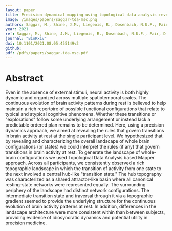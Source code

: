 ```yaml
---
layout: paper
title: Precision dynamical mapping using topological data analysis reveals a unique hub-like transition state at rest
image: /images/papers/saggar-tda-msc.png
authors: Saggar, M., Shine, J.M., Liegeois, R., Dosenbach, N.U.F., Fair, D.
year: 2021
ref: Saggar, M., Shine, J.M., Liegeois, R., Dosenbach, N.U.F., Fair, D. (2021). BioRxiv
journal: "BioRxiv"
doi: 10.1101/2021.08.05.455149v2
github:
pdf: /pdfs/papers/saggar-tda-msc.pdf
---
```


# Abstract
Even in the absence of external stimuli, neural activity is both highly dynamic and organized across multiple spatiotemporal scales. The continuous evolution of brain activity patterns during rest is believed to help maintain a rich repertoire of possible functional configurations that relate to typical and atypical cognitive phenomena. Whether these transitions or "explorations" follow some underlying arrangement or instead lack a predictable ordered plan remains to be determined. Here, using a precision dynamics approach, we aimed at revealing the rules that govern transitions in brain activity at rest at the single participant level. We hypothesized that by revealing and characterizing the overall landscape of whole brain configurations (or states) we could interpret the rules (if any) that govern transitions in brain activity at rest. To generate the landscape of whole-brain configurations we used Topological Data Analysis based Mapper approach. Across all participants, we consistently observed a rich topographic landscape in which the transition of activity from one state to the next involved a central hub-like "transition state." The hub topography was characterized as a shared attractor-like basin where all canonical resting-state networks were represented equally. The surrounding periphery of the landscape had distinct network configurations. The intermediate transition state and traversal through it via a topographic gradient seemed to provide the underlying structure for the continuous evolution of brain activity patterns at rest. In addition, differences in the landscape architecture were more consistent within than between subjects, providing evidence of idiosyncratic dynamics and potential utility in precision medicine.

